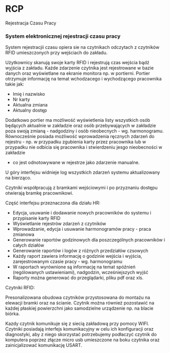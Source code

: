 # RCP
Rejestracja Czasu Pracy


### System elektronicznej rejestracji czasu pracy ###


System rejestracjii czasu opiera sie na czytnikach odczytach z czytników
RFID umieszczonych przy wejściach do zakładu.

Użytkownicy skanują swoje karty RFID i rejestrują czas wejścia bądź wyjścia z zakładu.
Każde zdarzenie czytnika jest rejestrowane w bazie danych oraz wyświetlane na ekranie 
monitora np. w portierni.
Portier otrzymuje informację na temat wchodzacego i wychodzącego pracownika takie jak:

- Imię i nazwisko
- Nr karty
- Aktualna zmiana
- Aktualny dostęp

Dodatkowo portier ma możliwość wyświetlenia listy wszystkich osób będących aktualnie w zakładzie
oraz osób przebywających w zakładzie poza swoją zmianą - nadgodziny i osób nieobecnych - wg. harmonogramu.
Równocześnie posiada możliwość wprowadzenia ręcznych zdarzeń do rejestru - np. w przypadku zgubienia karty 
przez pracownika lub w przypadku nie odbicia się pracownika i stwierdzeniu jesgo nieobecności w zakładzie
- co jest odnotowywane w rejestrze jako zdarzenie manualne.

U góry interfejsu widnieje log wszystkich zdarzeń systemu aktualizowany na bierząco.

Czytniki współpracują z bramkami wejściowymi i po przyznaniu dostępu otwierają bramkę pracownikowi.

Część interfejsu przeznaczona dla działu HR:

- Edycja, usuwanie i dodawanie nowych pracowników do systemu i przypisanie karty RFID
- Wyświetlanie rejestrów zdarzeń z czytników
- Wprowadzanie, edycja i usuwanie harmonogramów pracy - praca zmianowa
- Generowanie raportów godzinowych dla poszczególnych pracowników i całych działów
- Generowanie raportów i logów z różnych przedziałów czsowych
- Każdy raport zawiera informację o godzinie wejścia i wyjścia, zarejestrowanym czasie pracy - wg. harmonogramu
- W raportach wyrównione są informację na temat spóźnień (rególowanych ustawieniami), nadgodzin, wcześniejszych wyjść
- Raporty można generować do przeglądarki, pliku pdf oraz xls.

Czytniki RFID:

Presonalizowana obudowa czytników przystosowana do montażu na elewacji bramki oraz na ścianie.
Czytnik można również pozostawić na każdej płaskiej powierzchni jako samodzielne urządzenie np. na blacie biórka.

Kazdy czytnik komunikuje się z siecią zakładową przy pomocy WIFI.
Czytniki posiadają interfejs komunikacyjny w celu ich konfiguracji oraz diagnostyki,
aby z niego skorzystać potrzebujemy podłaczyć czytnik do komputera poprzez złącze micro usb umieszczone
na boku czytnika oraz zainicjalizować komunikację USART.